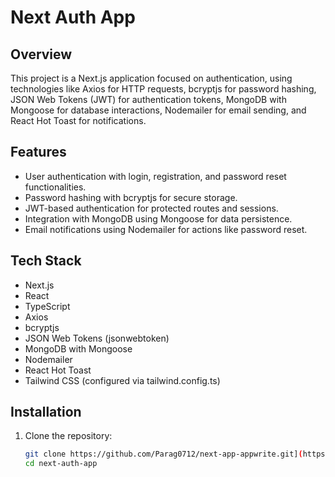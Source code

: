 # Next Auth App

## Overview

This project is a Next.js application focused on authentication, using technologies like Axios for HTTP requests, bcryptjs for password hashing, JSON Web Tokens (JWT) for authentication tokens, MongoDB with Mongoose for database interactions, Nodemailer for email sending, and React Hot Toast for notifications.

## Features

- User authentication with login, registration, and password reset functionalities.
- Password hashing with bcryptjs for secure storage.
- JWT-based authentication for protected routes and sessions.
- Integration with MongoDB using Mongoose for data persistence.
- Email notifications using Nodemailer for actions like password reset.

## Tech Stack

- Next.js
- React
- TypeScript
- Axios
- bcryptjs
- JSON Web Tokens (jsonwebtoken)
- MongoDB with Mongoose
- Nodemailer
- React Hot Toast
- Tailwind CSS (configured via tailwind.config.ts)

## Installation

1. Clone the repository:

   ```bash
   git clone https://github.com/Parag0712/next-app-appwrite.git](https://github.com/Parag0712/next-auth-app.git
   cd next-auth-app
